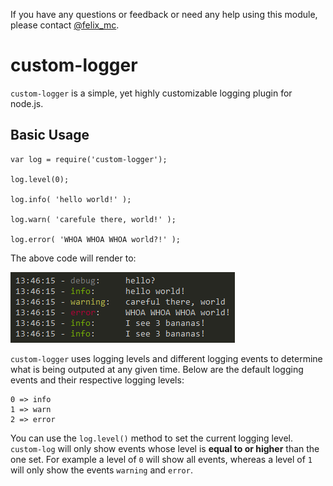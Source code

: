 If you have any questions or feedback or need any help using this module, please contact <a href="http://twitter.com/#!/felix_mc" target="_blank">@felix_mc</a>.

# custom-logger

`custom-logger` is a simple, yet highly customizable logging plugin for node.js.

## Basic Usage

	var log = require('custom-logger');
	
	log.level(0);
	
	log.info( 'hello world!' );
	
	log.warn( 'carefule there, world!' );
	
	log.error( 'WHOA WHOA WHOA world?!' );

The above code will render to: 

![basic output snapshot](https://github.com/felixmc/custom-logger/raw/master/snapshots/basic.png)

`custom-logger` uses logging levels and different logging events to determine what is being outputed at any given time. Below are the default logging events and their respective logging levels:

	0 => info
	1 => warn
	2 => error

You can use the `log.level()` method to set the current logging level. `custom-log` will only show events whose level is **equal to or higher** than the one set. For example a level of `0` will show all events, whereas a level of `1` will only show the events `warning` and `error`.
